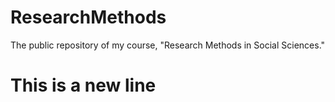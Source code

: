 # ResearchMethods
The public repository of my course, "Research Methods in Social Sciences."
# This is a new line